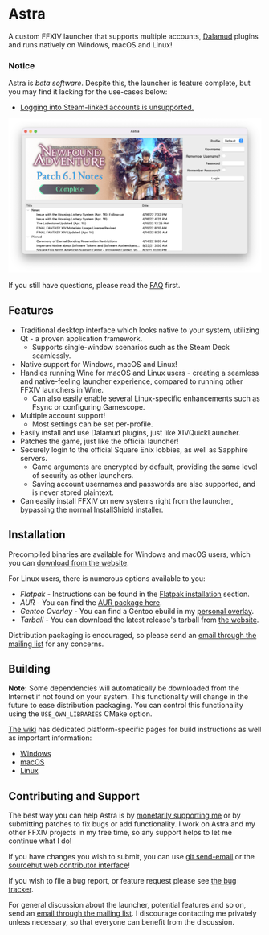 # Astra

A custom FFXIV launcher that supports multiple accounts, [Dalamud](https://github.com/goatcorp/Dalamud) plugins and runs
natively on  Windows, macOS and Linux!

### Notice

Astra is _beta software_. Despite this, the launcher is feature complete, but you may find it lacking for the use-cases
below:

* [Logging into Steam-linked accounts is unsupported.](https://todo.sr.ht/~redstrate/astra/1)

![Main Screenshot](misc/screenshot.png)

If you still have questions, please read the [FAQ](https://xiv.zone/astra/faq) first.

## Features

* Traditional desktop interface which looks native to your system, utilizing Qt - a proven application framework.
    * Supports single-window scenarios such as the Steam Deck seamlessly.
* Native support for Windows, macOS and Linux!
* Handles running Wine for macOS and Linux users - creating a seamless and native-feeling launcher experience, compared
  to running other FFXIV launchers in Wine.
    * Can also easily enable several Linux-specific enhancements such as Fsync or configuring Gamescope.
* Multiple account support!
    * Most settings can be set per-profile.
* Easily install and use Dalamud plugins, just like XIVQuickLauncher.
* Patches the game, just like the official launcher!
* Securely login to the official Square Enix lobbies, as well as Sapphire servers.
    * Game arguments are encrypted by default, providing the same level of security as other launchers.
    * Saving account usernames and passwords are also supported, and is never stored plaintext.
* Can easily install FFXIV on new systems right from the launcher, bypassing the normal InstallShield installer.

## Installation

Precompiled binaries are available for Windows and macOS users, which you can [download from the website](https://xiv.zone/astra/install).

For Linux users, there is numerous options available to you:

* _Flatpak_ - Instructions can be found in the [Flatpak installation](https://xiv.zone/astra/install/#linux) section.
* _AUR_ - You can find the [AUR package here](https://aur.archlinux.org/packages/astra-launcher).
* _Gentoo Overlay_ - You can find a Gentoo ebuild in my [personal overlay](https://git.sr.ht/~redstrate/ebuilds/tree/master/item/games-misc/astra).
* _Tarball_ - You can download the latest release's tarball from [the website](https://xiv.zone/astra/install).

Distribution packaging is encouraged, so please send
an [email through the mailing list](https://lists.sr.ht/~redstrate/public-inbox) for any concerns.

## Building

**Note:** Some dependencies will automatically be downloaded from the Internet if not found on your system.
This functionality will change in the future to ease distribution packaging. You can control this functionality using
the `USE_OWN_LIBRARIES` CMake option.

[The wiki](https://man.sr.ht/~redstrate/astra/) has dedicated platform-specific pages for build instructions as well as
important information:

* [Windows](https://man.sr.ht/~redstrate/astra/windows-usage.md)
* [macOS](https://man.sr.ht/~redstrate/astra/macos-usage.md)
* [Linux](https://man.sr.ht/~redstrate/astra/linux-usage.md)

## Contributing and Support

The best way you can help Astra is by [monetarily supporting me](https://ko-fi.com/redstrate) or by submitting patches
to fix bugs or add functionality.
I work on Astra and my other FFXIV projects in my free time, so any support helps to let me continue what I do!

If you have changes you wish to submit, you can use [git send-email](https://git-send-email.io/) or
the [sourcehut web contributor interface](https://git.sr.ht/~redstrate/astra/send-email)!

If you wish to file a bug report, or feature request please see [the bug tracker](https://todo.sr.ht/~redstrate/astra).

For general discussion about the launcher, potential features and so on, send an [email through the mailing list](https://lists.sr.ht/~redstrate/public-inbox).
I discourage contacting me privately unless necessary, so that everyone can benefit from the discussion.